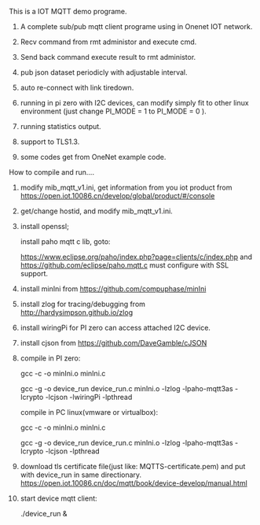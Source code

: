 
This is a IOT MQTT demo programe.

1. A complete sub/pub mqtt client programe using in Onenet IOT network.

2. Recv command from rmt administor and execute cmd.

3. Send back command execute result to rmt administor.

4. pub json dataset periodicly with adjustable interval.

5. auto re-connect with link tiredown.

6. running in pi zero with I2C devices, can modify simply fit to other linux environment (just change PI_MODE = 1 to PI_MODE = 0 ).

7. running statistics output.

8. support to TLS1.3.

9. some codes get from OneNet example code. 


How to compile and run....

1. modify mib_mqtt_v1.ini, get information from you iot product from  https://open.iot.10086.cn/develop/global/product/#/console

2. get/change hostid, and modify mib_mqtt_v1.ini.

3. install openssl; 

   install paho mqtt c lib, goto: 

	https://www.eclipse.org/paho/index.php?page=clients/c/index.php  and https://github.com/eclipse/paho.mqtt.c
	must configure with SSL support.

4. install minIni from https://github.com/compuphase/minIni

5. install zlog for tracing/debugging from http://hardysimpson.github.io/zlog

6. install wiringPi for PI zero can  access attached I2C device.

7. install cjson from https://github.com/DaveGamble/cJSON

8. compile in PI zero:

	gcc -c -o minIni.o  minIni.c

	gcc -g -o device_run device_run.c minIni.o -lzlog  -lpaho-mqtt3as -lcrypto -lcjson -lwiringPi -lpthread

   compile in PC linux(vmware or virtualbox):

	gcc -c -o minIni.o  minIni.c

	gcc -g -o device_run device_run.c minIni.o -lzlog  -lpaho-mqtt3as -lcrypto -lcjson -lpthread

9. download tls certificate file(just like: MQTTS-certificate.pem) and put with device_run in same directionary.  https://open.iot.10086.cn/doc/mqtt/book/device-develop/manual.html

10. start device mqtt client:

	./device_run &



